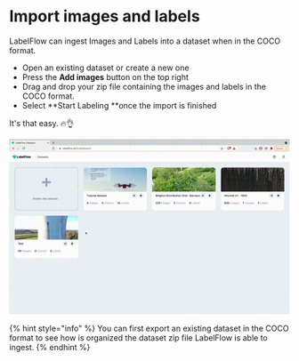 # Import images and labels

LabelFlow can ingest Images and Labels into a dataset when in the COCO format.

* Open an existing dataset or create a new one
* Press the **Add images** button on the top right
* Drag and drop your zip file containing the images and labels in the COCO format.
* Select **Start Labeling **once the import is finished

It's that easy. 🔥👌

![](<../../.gitbook/assets/Screen Recording 2021-11-09 at 13.53.42.mov.gif>)

{% hint style="info" %}
You can first export an existing dataset in the COCO format to see how is organized the dataset zip file LabelFlow is able to ingest.
{% endhint %}

